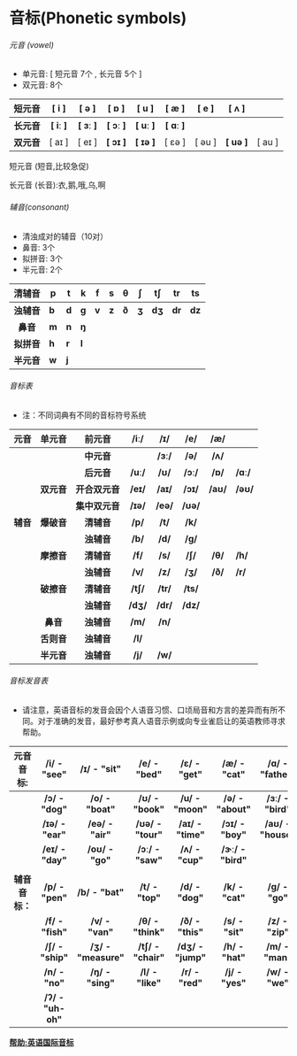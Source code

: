 # 音标(Phonetic symbols)

###### 元音 (vowel)

* 单元音: [ 短元音 7个 , 长元音 5个 ]
* 双元音: 8个

|      短元音      |       [ i ]       |       [ ə ]       |       [ ɒ ]       |        [ u ]        |       [ æ ]       | [ e ] | [ ʌ ]            |        |
| :--------------: | :----------------: | :-----------------: | :-----------------: | :-----------------: | :-----------------: | :-----: | ------------------ | ------ |
| **长元音** | **[ iː ]** | **[ ɜː ]** | **[ ɔː ]** | **[ uː ]** | **[ ɑː ]** |        |                    |        |
| **双元音** |      [ aɪ ]      |      [ eɪ ]      | **[ ɔɪ ]** | **[ ɪə ]** |      [ εə ]      | [ əu ] | **[ uə ]** | [ au ] |

短元音 (短音,比较急促)

长元音 (长音):衣,鹅,哦,乌,啊

###### 辅音(consonant)

* 清浊成对的辅音（10对）
* 鼻音: 3个
* 拟拼音: 3个
* 半元音: 2个

|   清辅音   | p      | t      | k       | f      | s      | θ      | ʃ      | tʃ      | tr      | ts      |
| :---------: | ------ | ------ | ------- | ------ | ------ | ------- | ------- | -------- | ------- | ------- |
| **浊辅音** | **b** | **d** | **ɡ** | **v** | **z** | **ð** | **ʒ** | **dʒ** | **dr** | **dz** |
|  **鼻音**  | **m** | **n** | **ŋ** |        |        |         |         |          |         |         |
| **拟拼音** | **h** | **r** | **l**  |        |        |         |         |          |         |         |
| **半元音** | **w** | **j** |         |        |        |         |         |          |         |         |

###### 音标表

* 注：不同词典有不同的音标符号系统

|   元音   |   单元音   |     前元音     |    /iː/    |    /ɪ/    |     /e/     |    /æ/    |             |
| :-------: | :---------: | :-------------: | :---------: | :---------: | :---------: | :--------: | ----------- |
|          |            |   **中元音**   |            | **/ɜː/** |  **/ə/**  | **/ʌ/** |             |
|          |            |   **后元音**   | **/uː/** |  **/ʊ/**  | **/ɔː/** | **/ɒ/** | **/ɑː/** |
|          | **双元音** | **开合双元音** | **/eɪ/** | **/aɪ/** | **/ɔɪ/** | **/aʊ/** | **/əʊ/** |
|          |            | **集中双元音** | **/ɪə/** | **/eə/** | **/ʊə/** |            |             |
| **辅音** | **爆破音** |   **清辅音**   |  **/p/**  |  **/t/**  |  **/k/**  |            |             |
|          |            |   **浊辅音**   |  **/b/**  |  **/d/**  |  **/ɡ/**  |            |             |
|          | **摩擦音** |   **清辅音**   |  **/f/**  |  **/s/**  |  **/ʃ/**  | **/θ/** | **/h/**    |
|          |            |   **浊辅音**   |  **/v/**  |  **/z/**  |  **/ʒ/**  | **/ð/** | **/r/**    |
|          | **破擦音** |   **清辅音**   | **/tʃ/** |  **/tr/**  |  **/ts/**  |            |             |
|          |            |   **浊辅音**   | **/dʒ/** |  **/dr/**  |  **/dz/**  |            |             |
|          |  **鼻音**  |   **浊辅音**   |  **/m/**  |  **/n/**  |            |            |             |
|          | **舌则音** |   **浊辅音**   |  **/l/**  |            |            |            |             |
|          | **半元音** |   **浊辅音**   |  **/j/**  |  **/w/**  |            |            |             |

###### 音标发音表

* 请注意，英语音标的发音会因个人语音习惯、口顷局音和方言的差异而有所不同。对于准确的发音，最好参考真人语音示例或向专业雀启让的英语教师寻求帮助。

|    元音音标:    |       /i/ - "see"       |     /ɪ/ - "sit"     |     /e/ - "bed"     |    /ɛ/ - "get"    |     /æ/ - "cat"     |   /ɑ/ - "father"   |
| :-------------: | :----------------------: | :-------------------: | :------------------: | :-----------------: | :------------------: | :------------------: |
|                |    **/ɔ/ - "dog"**    |   **/o/ - "boat"**   |  **/ʊ/ - "book"**  |  **/u/ - "moon"**  | **/ə/ - "about"** | **/ɜː/ - "bird"** |
|                |   **/ɪə/ - "ear"**   |  **/eə/ - "air"**  | **/ʊə/ - "tour"** | **/aɪ/ - "time"** | **/ɔɪ/ - "boy"** | **/aʊ/ - "house"** |
|                |    **/eɪ/ - "day"**    |   **/oʊ/ - "go"**   | **/ɔː/ - "saw"** |  **/ʌ/ - "cup"**  | **/ɝː/ - "bird"** |                      |
|                |                          |                      |                      |                    |                      |                      |
| **辅音音标：** |     **/p/ - "pen"**     |   **/b/ - "bat"**   |   **/t/ - "top"**   |  **/d/ - "dog"**  |   **/k/ - "cat"**   |   **/g/ - "go"**   |
|                |    **/f/ - "fish"**    |   **/v/ - "van"**   | **/θ/ - "think"** | **/ð/ - "this"** |   **/s/ - "sit"**   |   **/z/ - "zip"**   |
|                |    **/ʃ/ - "ship"**    | **/ʒ/ - "measure"** | **/tʃ/ - "chair"** | **/dʒ/ - "jump"** |   **/h/ - "hat"**   |   **/m/ - "man"**   |
|                |     **/n/ - "no"**     |  **/ŋ/ - "sing"**  |  **/l/ - "like"**  |  **/r/ - "red"**  |   **/j/ - "yes"**   |   **/w/ - "we"**   |
|                | **/ʔ/ - "uh-oh"** |                      |                      |                    |                      |                      |

**[帮助:英语国际音标](https://zh.wikipedia.org/wiki/Help:%E8%8B%B1%E8%AA%9E%E5%9C%8B%E9%9A%9B%E9%9F%B3%E6%A8%99)**
